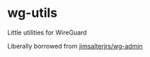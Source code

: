 # wg-utils
Little utilities for WireGuard

Liberally borrowed from [jimsalterjrs/wg-admin](https://github.com/jimsalterjrs/wg-admin)
